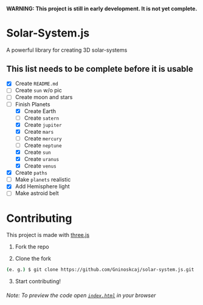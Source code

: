 #### WARNING: This project is still in early development. It is not yet complete.

# Solar-System.js

A powerful library for creating 3D solar-systems

## This list needs to be complete before it is usable

-   [x] Create `README.md`
-   [ ] Create `sun` w/o pic
-   [ ] Create moon and stars
-   [ ] Finish Planets
    -   [x] Create Earth
    -   [ ] Create `satern`
    -   [x] Create `jupiter`
    -   [x] Create `mars`
    -   [ ] Create `mercury`
    -   [ ] Create `neptune`
    -   [x] Create `sun`
    -   [x] Create `uranus`
    -   [x] Create `venus`
-   [x] Create `paths`
-   [ ] Make `planets` realistic
-   [x] Add Hemisphere light
-   [ ] Make astroid belt

# Contributing

This project is made with [three.js](https://threejs.org)

1. Fork the repo

2. Clone the fork

```bash
(e. g.) $ git clone https://github.com/Gninoskcaj/solar-system.js.git
```

3. Start contributing!

###### Note: To preview the code open [`index.html`](index.html) in your browser
